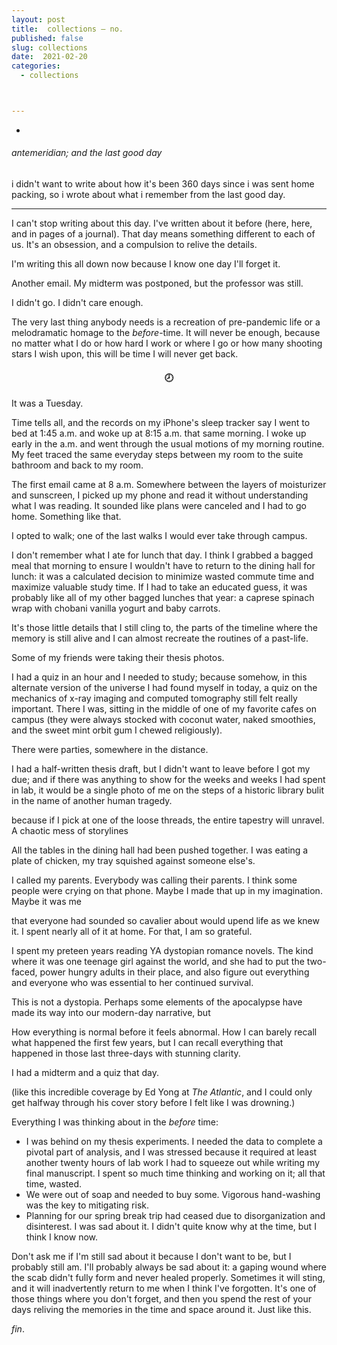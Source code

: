 ```yaml
---
layout: post
title:  collections — no.
published: false
slug: collections
date:  2021-02-20
categories:
  - collections



---
```


-  

###### antemeridian; and the last good day



i didn't want to write about how it's been 360 days since i was sent home packing, so i wrote about what i remember from the last good day.



---





I can't stop writing about this day. I've written about it before (here, here, and in pages of a journal). That day means something different to each of us. It's an obsession, and a compulsion to relive the details. 

I'm writing this all down now because I know one day I'll forget it. 

Another email. My midterm was postponed, but the professor was still. 

I didn't go. I didn't care enough. 





The very last thing anybody needs is a recreation of pre-pandemic life or a melodramatic homage to the *before*-time. It will never be enough, because no matter what I do or how hard I work or where I go or how many shooting stars I wish upon, this will be time I will never get back.





<h4 style="text-align:center">🕗</h4>



It was a Tuesday. 

Time tells all, and the records on my iPhone's sleep tracker say I went to bed at 1:45 a.m. and woke up at 8:15 a.m. that same morning. I woke up early in the a.m. and went through the usual motions of my morning routine. My feet traced the same everyday steps between my room to the suite bathroom and back to my room.

The first email came at 8 a.m. Somewhere between the layers of moisturizer and sunscreen, I picked up my phone and read it without understanding what I was reading. It sounded like plans were canceled and I had to go home. Something like that. 



I opted to walk; one of the last walks I would ever take through campus. 



I don't remember what I ate for lunch that day. I think I grabbed a bagged meal that morning to ensure I wouldn't have to return to the dining hall for lunch: it was a calculated decision to minimize wasted commute time and maximize valuable study time. If I had to take an educated guess, it was probably like all of my other bagged lunches that year: a caprese spinach wrap with chobani vanilla yogurt and baby carrots. 

It's those little details that I still cling to, the parts of the timeline where the memory is still alive and I can almost recreate the routines of a past-life.



Some of my friends were taking their thesis photos.



I had a quiz in an hour and I needed to study; because somehow, in this alternate version of the universe I had found myself in today, a quiz on the mechanics of x-ray imaging and computed tomography still felt really important. There I was, sitting in the middle of one of my favorite cafes on campus (they were always stocked with coconut water, naked smoothies, and the sweet mint orbit gum I chewed religiously).

There were parties, somewhere in the distance.

I had a half-written thesis draft, but I didn't want to leave before I got my due; and if there was anything to show for the weeks and weeks I had spent in lab, it would be a single photo of me on the steps of a historic library bulit in the name of another human tragedy.



because if I pick at one of the loose threads, the entire tapestry will unravel. A chaotic mess of storylines



All the tables in the dining hall had been pushed together. I was eating a plate of chicken, my tray squished against someone else's. 



I called my parents. Everybody was calling their parents. I think some people were crying on that phone. Maybe I made that up in my imagination. Maybe it was me



that everyone had sounded so cavalier about would upend life as we knew it. I spent nearly all of it at home. For that, I am so grateful. 



I spent my preteen years reading YA dystopian romance novels. The kind where it was one teenage girl against the world, and she had to put the two-faced, power hungry adults in their place, and also figure out everything and everyone who was essential to her continued survival.

This is not a dystopia. Perhaps some elements of the apocalypse have made its way into our modern-day narrative, but



How everything is normal before it feels abnormal. How I can barely recall what happened the first few years, but I can recall everything that happened in those last three-days with stunning clarity.



I had a midterm and a quiz that day.



(like this incredible coverage by Ed Yong at *The Atlantic*, and I could only get halfway through his cover story before I felt like I was drowning.)



Everything I was thinking about in the *before* time: 

- I was behind on my thesis experiments. I needed the data to complete a pivotal part of analysis, and I was stressed because it required at least another twenty hours of lab work I had to squeeze out while writing my final manuscript. I spent so much time thinking and working on it; all that time, wasted.
- We were out of soap and needed to buy some. Vigorous hand-washing was the key to mitigating risk.
- Planning for our spring break trip had ceased due to disorganization and disinterest. I was sad about it. I didn't quite know why at the time, but I think I know now.



Don't ask me if I'm still sad about it because I don't want to be, but I probably still am. I'll probably always be sad about it: a gaping wound where the scab didn't fully form and never healed properly. Sometimes it will sting, and it will inadvertently return to me when I think I've forgotten. It's one of those things where you don't forget, and then you spend the rest of your days reliving the memories in the time and space around it. Just like this.





*fin*.